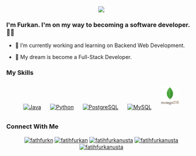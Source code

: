 <div align="center">
<img src="https://rishavanand.github.io/static/images/greetings.gif" align="center" style="width: 50%" />
</div>  
  

### I'm Furkan. I'm on my way to becoming a software developer. 👨‍💻   
  

- 🔭 I’m currently working and learning on Backend Web Development.  
  

- 🌱 My dream is become a Full-Stack Developer.  
  



### My Skills   
<div align="center">  
<a href="https://www.java.com/" target="_blank"><img style="margin: 10px" src="https://profilinator.rishav.dev/skills-assets/java-original-wordmark.svg" alt="Java" height="50" /></a>  
<a href="https://www.python.org/" target="_blank"><img style="margin: 10px" src="https://profilinator.rishav.dev/skills-assets/python-original.svg" alt="Python" height="50" /></a>  
<a href="https://www.postgresql.org/" target="_blank"><img style="margin: 10px" src="https://profilinator.rishav.dev/skills-assets/postgresql-original-wordmark.svg" alt="PostgreSQL" height="50" /></a>  
<a href="https://www.mysql.com/" target="_blank"><img style="margin: 10px" src="https://profilinator.rishav.dev/skills-assets/mysql-original-wordmark.svg" alt="MySQL" height="50" /></a>  
<a href="https://www.mongodb.com/" target="_blank"><img style="margin: 10px" src="https://raw.githubusercontent.com/devicons/devicon/master/icons/mongodb/mongodb-original-wordmark.svg" alt="mongodb" height="50" /></a> 
</div>  




### Connect With Me  
<div align="center">
<a href="https://linkedin.com/in/fathfurkn" target="blank"><img align="center" src="https://raw.githubusercontent.com/rahuldkjain/github-profile-readme-generator/master/src/images/icons/Social/linked-in-alt.svg" alt="fathfurkn" height="30" width="40" /></a>
<a href="https://stackoverflow.com/users/fatihfurkan" target="blank"><img align="center" src="https://raw.githubusercontent.com/rahuldkjain/github-profile-readme-generator/master/src/images/icons/Social/stack-overflow.svg" alt="fatihfurkan" height="30" width="40" /></a>
<a href="https://medium.com/fatihfurkanusta" target="blank"><img align="center" src="https://raw.githubusercontent.com/rahuldkjain/github-profile-readme-generator/master/src/images/icons/Social/medium.svg" alt="fatihfurkanusta" height="30" width="40" /></a>
<a href="https://www.leetcode.com/fatihfurkanusta" target="blank"><img align="center" src="https://raw.githubusercontent.com/rahuldkjain/github-profile-readme-generator/master/src/images/icons/Social/leet-code.svg" alt="fatihfurkanusta" height="30" width="40" /></a>
<a href="https://www.hackerearth.com/fatihfurkanusta" target="blank"><img align="center" src="https://raw.githubusercontent.com/rahuldkjain/github-profile-readme-generator/master/src/images/icons/Social/hackerearth.svg" alt="fatihfurkanusta" height="30" width="40" /></a>
</div>  
  
